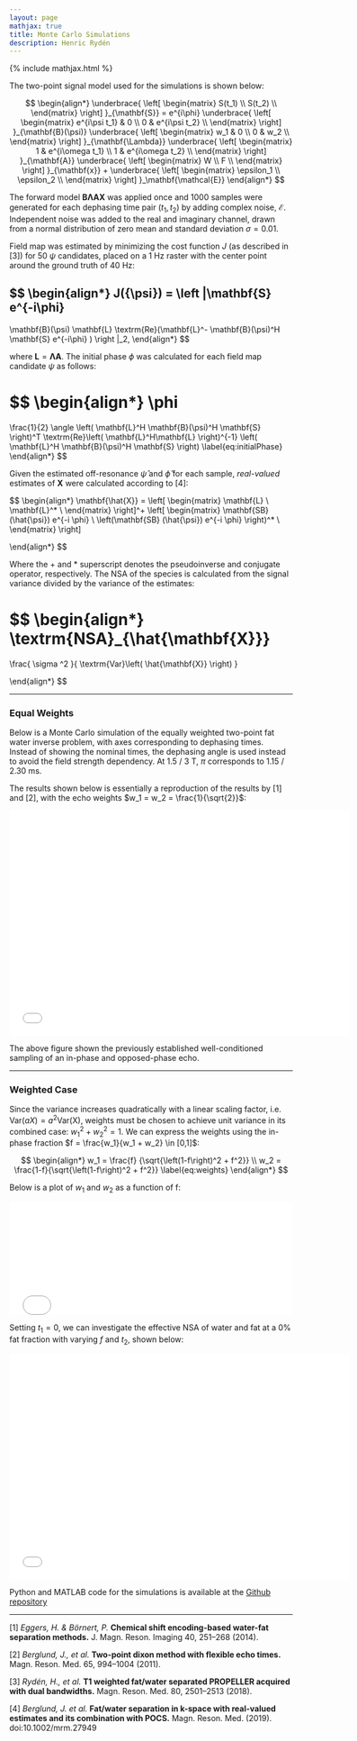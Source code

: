 ```yaml
---
layout: page
mathjax: true
title: Monte Carlo Simulations
description: Henric Rydén
---
```

{% include mathjax.html %}

The two-point signal model used for the simulations is shown below:

$$
\begin{align*}
\underbrace{
    \left[
    \begin{matrix}
    S(t_1) \\
    S(t_2) \\
    \end{matrix}
    \right]
    }_{\mathbf{S}}
    =
    e^{i\phi}
    \underbrace{
    \left[
    \begin{matrix}
    e^{i\psi t_1} & 0 \\
    0 & e^{i\psi t_2} \\
    \end{matrix}
    \right]
    }_{\mathbf{B}(\psi)}
    \underbrace{
    \left[
    \begin{matrix}
    w_1 & 0 \\
    0 & w_2 \\
    \end{matrix}
    \right]
    }_{\mathbf{\Lambda}}
    \underbrace{
    \left[
    \begin{matrix}
    1 & e^{i\omega t_1} \\
    1 & e^{i\omega t_2} \\
    \end{matrix}
    \right]
    }_{\mathbf{A}}
    \underbrace{
    \left[
    \begin{matrix}
    W \\
    F \\
    \end{matrix}
    \right]
    }_{\mathbf{x}}
    + 
    \underbrace{
        \left[
        \begin{matrix}
        \epsilon_1 \\
        \epsilon_2 \\
        \end{matrix}
        \right]
    }_\mathbf{\mathcal{E}}
\end{align*}
$$

The forward model $\mathbf{B \Lambda A X}$ was applied once and 1000 samples were generated for each dephasing time pair $(t_1, t_2)$ by adding complex noise, $\mathbf{\mathcal{E}}$.
Independent noise was added to the real and imaginary channel, drawn from a normal distribution of zero mean and standard deviation $\sigma = 0.01$.

Field map was estimated by minimizing the cost function $J$ (as described in [3]) for 50 $\psi$ candidates, placed on a 1 Hz raster with the center point around the ground truth of 40 Hz:


$$
\begin{align*}
  J({\psi}) = \left \|\mathbf{S}  e^{-i\phi}
  -
  \mathbf{B}(\psi)
  \mathbf{L}
  \textrm{Re}(\mathbf{L}^-
  \mathbf{B}(\psi)^H
  \mathbf{S}
  e^{-i\phi}
  )
  \right \|_2,
\end{align*}
$$


where $\mathbf{L} =  \mathbf{\Lambda A}$.
The initial phase $\phi$ was calculated for each field map candidate $\psi$ as follows:

$$
\begin{align*}
  \phi
  =
  \frac{1}{2}
  \angle
  \left(
    \mathbf{L}^H
    \mathbf{B}(\psi)^H
    \mathbf{S}
  \right)^T
  \textrm{Re}\left(
    \mathbf{L}^H\mathbf{L}
  \right)^{-1}
  \left(
    \mathbf{L}^H
    \mathbf{B}(\psi)^H
    \mathbf{S}
  \right)
\label{eq:initialPhase}
\end{align*}
$$

Given the estimated off-resonance $\hat{\psi}$ and $\hat{\phi}$ for each sample, *real-valued* estimates of $\mathbf{X}$ were calculated according to [4]:

$$
\begin{align*}
  \mathbf{\hat{X}} = 
  \left[
    \begin{matrix}
    \mathbf{L} \\
    \mathbf{L}^* \\
    \end{matrix}
  \right]^+
  \left[
    \begin{matrix}
    \mathbf{SB}            (\hat{\psi})  e^{-i \phi} \\
    \left(\mathbf{SB}            (\hat{\psi})  e^{-i \phi} \right)^* \\
    \end{matrix}
  \right]
    
\end{align*}
$$

Where the + and * superscript denotes the pseudoinverse and conjugate operator, respectively.
The NSA of the species is calculated from the signal variance divided by the variance of the estimates:

$$
\begin{align*}
\textrm{NSA}_{\hat{\mathbf{X}}}
=
\frac{
  \sigma ^2
}{
  \textrm{Var}\left(
    \hat{\mathbf{X}}
    \right)
}

\end{align*}
$$



---

### Equal Weights
Below is a Monte Carlo simulation of the equally weighted two-point fat water inverse problem, with axes corresponding to dephasing times.
Instead of showing the nominal times, the dephasing angle is used instead to avoid the field strength dependency.
At 1.5 / 3 T, $\pi$ corresponds to 1.15 / 2.30 ms.

The results shown below is essentially a reproduction of the results by [1] and [2], with the echo weights $w_1 = w_2 = \frac{1}{\sqrt{2}}$:

<iframe src="../assets/plots/unweighted.html"
    sandbox="allow-same-origin allow-scripts"
    width="120%"
    height="400"
    scrolling="no"
    seamless="seamless"
    frameborder="0">
</iframe>

The above figure shown the previously established well-conditioned sampling of an in-phase and opposed-phase echo.

-----

### Weighted Case
Since the variance increases quadratically with a linear scaling factor, i.e. $\textrm{Var}(aX) = a^2 \textrm{Var(X)}$, weights must be chosen to achieve unit variance in its combined case:
$w_1^2 + w_2^2 = 1$.
We can express the weights using the in-phase fraction $f = \frac{w_1}{w_1 + w_2} \in [0,1]$:

$$
\begin{align*}
        w_1 = \frac{f}  {\sqrt{\left(1-f\right)^2 + f^2}} \\
        w_2 = \frac{1-f}{\sqrt{\left(1-f\right)^2 + f^2}}
        \label{eq:weights}
\end{align*}
$$

Below is a plot of $w_1$ and $w_2$ as a function of f:

<iframe src="../assets/plots/weights.html"
    sandbox="allow-same-origin allow-scripts"
    width="100%"
    height="200"
    scrolling="no"
    seamless="seamless"
    frameborder="0">
</iframe>

Setting $t_1 = 0$, we can investigate the effective NSA of water and fat at a 0% fat fraction with varying $f$ and $t_2$, shown below:


<iframe src="../assets/plots/weighted.html"
    sandbox="allow-same-origin allow-scripts"
    width="120%"
    height="400"
    scrolling="no"
    seamless="seamless"
    frameborder="0">
</iframe>



Python and MATLAB code for the simulations is available at the [Github repository](https://github.com/henricryden/dbwRARE)

-----
[1] *Eggers, H. & Börnert, P.* **Chemical shift encoding-based water-fat separation methods.**
J. Magn. Reson. Imaging 40, 251–268 (2014).

[2] *Berglund, J., et al.* **Two-point dixon method with flexible echo times.**
Magn. Reson. Med. 65, 994–1004 (2011).

[3] *Rydén, H., et al.* **T1 weighted fat/water separated PROPELLER acquired with dual bandwidths.**
Magn. Reson. Med. 80, 2501–2513 (2018).

[4] *Berglund, J. et al.* **Fat/water separation in k-space with real-valued estimates and its combination with POCS.**
Magn. Reson. Med. (2019). doi:10.1002/mrm.27949